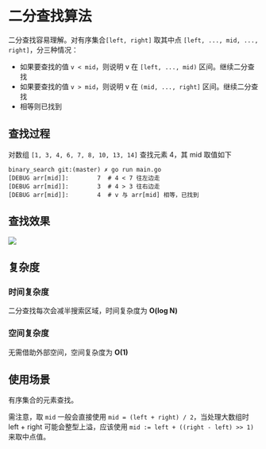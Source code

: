 # 二分查找算法

二分查找容易理解。对有序集合`[left, right]` 取其中点 `[left, ..., mid, ..., right]`，分三种情况：

- 如果要查找的值 `v < mid`，则说明 v 在 `[left, ..., mid)` 区间。继续二分查找
- 如果要查找的值 `v > mid`，则说明 v 在 `(mid, ..., right]` 区间。继续二分查找
- 相等则已找到

## 查找过程

对数组 `[1, 3, 4, 6, 7, 8, 10, 13, 14]` 查找元素 4，其 mid 取值如下

```shell
binary_search git:(master) ✗ go run main.go
[DEBUG arr[mid]]:        7	# 4 < 7 往左边走
[DEBUG arr[mid]]:        3	# 4 > 3 往右边走
[DEBUG arr[mid]]:        4	# v 与 arr[mid] 相等，已找到
```

## 查找效果

 ![](http://p7f8yck57.bkt.clouddn.com/2018-06-15-114725.jpg)

## 复杂度

### 时间复杂度

二分查找每次会减半搜索区域，时间复杂度为 **O(log N)**

### 空间复杂度

无需借助外部空间，空间复杂度为 **O(1)**



## 使用场景

有序集合的元素查找。

需注意，取 `mid` 一般会直接使用 `mid = (left + right) / 2`，当处理大数组时 left + right 可能会整型上溢，应该使用 `mid := left + ((right - left) >> 1)` 来取中点值。





